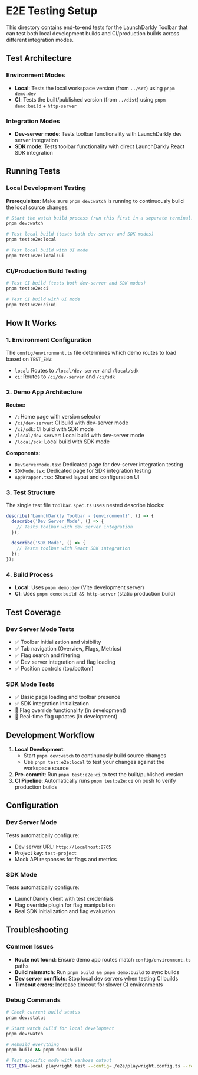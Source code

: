 # E2E Testing Setup

This directory contains end-to-end tests for the LaunchDarkly Toolbar that can test both local development builds and CI/production builds across different integration modes.

## Test Architecture

### Environment Modes

- **Local**: Tests the local workspace version (from `../src`) using `pnpm demo:dev`
- **CI**: Tests the built/published version (from `../dist`) using `pnpm demo:build` + `http-server`

### Integration Modes

- **Dev-server mode**: Tests toolbar functionality with LaunchDarkly dev server integration
- **SDK mode**: Tests toolbar functionality with direct LaunchDarkly React SDK integration

## Running Tests

### Local Development Testing

**Prerequisites**: Make sure `pnpm dev:watch` is running to continuously build the local source changes.

```bash
# Start the watch build process (run this first in a separate terminal)
pnpm dev:watch

# Test local build (tests both dev-server and SDK modes)
pnpm test:e2e:local

# Test local build with UI mode
pnpm test:e2e:local:ui
```

### CI/Production Build Testing

```bash
# Test CI build (tests both dev-server and SDK modes)
pnpm test:e2e:ci

# Test CI build with UI mode
pnpm test:e2e:ci:ui
```

## How It Works

### 1. Environment Configuration

The `config/environment.ts` file determines which demo routes to load based on `TEST_ENV`:

- `local`: Routes to `/local/dev-server` and `/local/sdk`
- `ci`: Routes to `/ci/dev-server` and `/ci/sdk`

### 2. Demo App Architecture

**Routes:**

- `/`: Home page with version selector
- `/ci/dev-server`: CI build with dev-server mode
- `/ci/sdk`: CI build with SDK mode
- `/local/dev-server`: Local build with dev-server mode
- `/local/sdk`: Local build with SDK mode

**Components:**

- `DevServerMode.tsx`: Dedicated page for dev-server integration testing
- `SDKMode.tsx`: Dedicated page for SDK integration testing
- `AppWrapper.tsx`: Shared layout and configuration UI

### 3. Test Structure

The single test file `toolbar.spec.ts` uses nested describe blocks:

```typescript
describe('LaunchDarkly Toolbar - {environment}', () => {
  describe('Dev Server Mode', () => {
    // Tests toolbar with dev server integration
  });

  describe('SDK Mode', () => {
    // Tests toolbar with React SDK integration
  });
});
```

### 4. Build Process

- **Local**: Uses `pnpm demo:dev` (Vite development server)
- **CI**: Uses `pnpm demo:build && http-server` (static production build)

## Test Coverage

### Dev Server Mode Tests

- ✅ Toolbar initialization and visibility
- ✅ Tab navigation (Overview, Flags, Metrics)
- ✅ Flag search and filtering
- ✅ Dev server integration and flag loading
- ✅ Position controls (top/bottom)

### SDK Mode Tests

- ✅ Basic page loading and toolbar presence
- ✅ SDK integration initialization
- 🔄 Flag override functionality (in development)
- 🔄 Real-time flag updates (in development)

## Development Workflow

1. **Local Development**:
   - Start `pnpm dev:watch` to continuously build source changes
   - Use `pnpm test:e2e:local` to test your changes against the workspace source
2. **Pre-commit**: Run `pnpm test:e2e:ci` to test the built/published version
3. **CI Pipeline**: Automatically runs `pnpm test:e2e:ci` on push to verify production builds

## Configuration

### Dev Server Mode

Tests automatically configure:

- Dev server URL: `http://localhost:8765`
- Project key: `test-project`
- Mock API responses for flags and metrics

### SDK Mode

Tests automatically configure:

- LaunchDarkly client with test credentials
- Flag override plugin for flag manipulation
- Real SDK initialization and flag evaluation

## Troubleshooting

### Common Issues

- **Route not found**: Ensure demo app routes match `config/environment.ts` paths
- **Build mismatch**: Run `pnpm build && pnpm demo:build` to sync builds
- **Dev server conflicts**: Stop local dev servers when testing CI builds
- **Timeout errors**: Increase timeout for slower CI environments

### Debug Commands

```bash
# Check current build status
pnpm dev:status

# Start watch build for local development
pnpm dev:watch

# Rebuild everything
pnpm build && pnpm demo:build

# Test specific mode with verbose output
TEST_ENV=local playwright test --config=./e2e/playwright.config.ts --reporter=list
```
